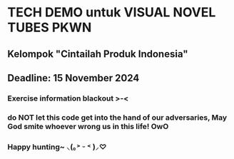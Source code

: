 # TECH DEMO untuk VISUAL NOVEL TUBES PKWN
## Kelompok "Cintailah Produk Indonesia"
## Deadline: 15 November 2024
### Exercise information blackout >-< 
### do NOT let this code get into the hand of our adversaries, May God smite whoever wrong us in this life! OwO
### Happy hunting~ ⸜(｡˃ ᵕ ˂ )⸝♡